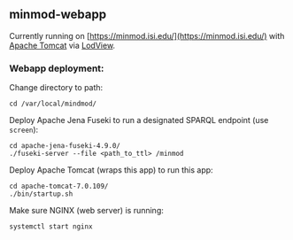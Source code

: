 ## minmod-webapp

Currently running on [https://minmod.isi.edu/](https://minmod.isi.edu/) with [Apache Tomcat](https://tomcat.apache.org/) via [LodView](https://github.com/LodLive/LodView).

### Webapp deployment:
Change directory to path:
```commandline
cd /var/local/mindmod/
```
Deploy Apache Jena Fuseki to run a designated SPARQL endpoint (use `screen`):
```commandline
cd apache-jena-fuseki-4.9.0/
./fuseki-server --file <path_to_ttl> /minmod
```
Deploy Apache Tomcat (wraps this app) to run this app:
```commandline
cd apache-tomcat-7.0.109/
./bin/startup.sh
```
Make sure NGINX (web server) is running:
```commandline
systemctl start nginx
```
